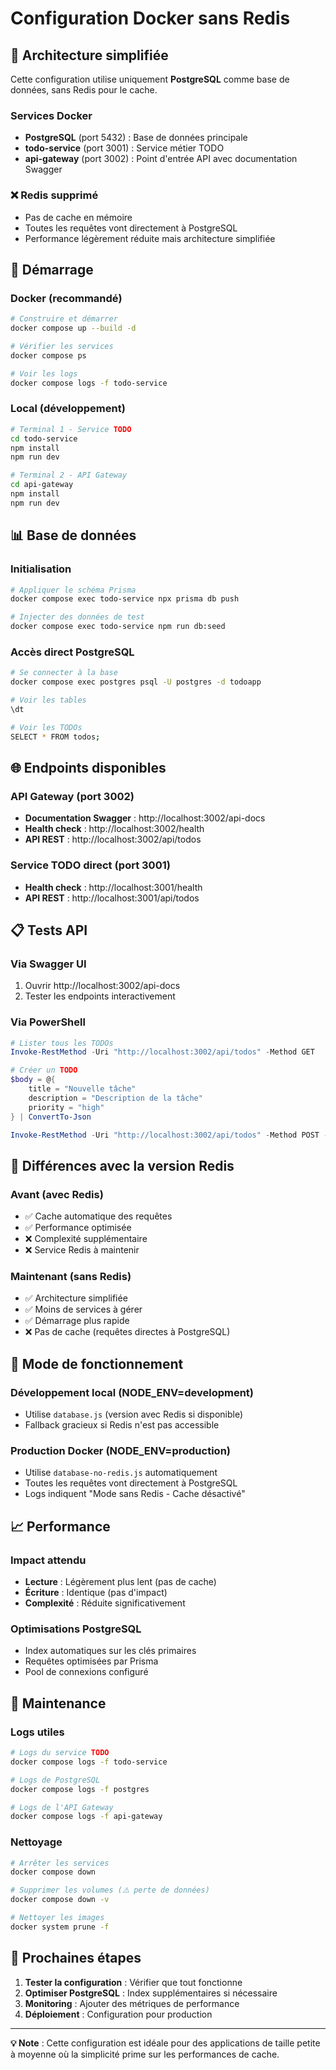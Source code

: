 # Configuration Docker sans Redis

## 🚀 Architecture simplifiée

Cette configuration utilise uniquement **PostgreSQL** comme base de données, sans Redis pour le cache.

### Services Docker
- **PostgreSQL** (port 5432) : Base de données principale
- **todo-service** (port 3001) : Service métier TODO
- **api-gateway** (port 3002) : Point d'entrée API avec documentation Swagger

### ❌ Redis supprimé
- Pas de cache en mémoire
- Toutes les requêtes vont directement à PostgreSQL
- Performance légèrement réduite mais architecture simplifiée

## 🔧 Démarrage

### Docker (recommandé)
```bash
# Construire et démarrer
docker compose up --build -d

# Vérifier les services
docker compose ps

# Voir les logs
docker compose logs -f todo-service
```

### Local (développement)
```bash
# Terminal 1 - Service TODO
cd todo-service
npm install
npm run dev

# Terminal 2 - API Gateway
cd api-gateway
npm install
npm run dev
```

## 📊 Base de données

### Initialisation
```bash
# Appliquer le schéma Prisma
docker compose exec todo-service npx prisma db push

# Injecter des données de test
docker compose exec todo-service npm run db:seed
```

### Accès direct PostgreSQL
```bash
# Se connecter à la base
docker compose exec postgres psql -U postgres -d todoapp

# Voir les tables
\dt

# Voir les TODOs
SELECT * FROM todos;
```

## 🌐 Endpoints disponibles

### API Gateway (port 3002)
- **Documentation Swagger** : http://localhost:3002/api-docs
- **Health check** : http://localhost:3002/health
- **API REST** : http://localhost:3002/api/todos

### Service TODO direct (port 3001)
- **Health check** : http://localhost:3001/health
- **API REST** : http://localhost:3001/api/todos

## 📋 Tests API

### Via Swagger UI
1. Ouvrir http://localhost:3002/api-docs
2. Tester les endpoints interactivement

### Via PowerShell
```powershell
# Lister tous les TODOs
Invoke-RestMethod -Uri "http://localhost:3002/api/todos" -Method GET

# Créer un TODO
$body = @{
    title = "Nouvelle tâche"
    description = "Description de la tâche"
    priority = "high"
} | ConvertTo-Json

Invoke-RestMethod -Uri "http://localhost:3002/api/todos" -Method POST -Body $body -ContentType "application/json"
```

## 🔄 Différences avec la version Redis

### Avant (avec Redis)
- ✅ Cache automatique des requêtes
- ✅ Performance optimisée
- ❌ Complexité supplémentaire
- ❌ Service Redis à maintenir

### Maintenant (sans Redis)
- ✅ Architecture simplifiée
- ✅ Moins de services à gérer
- ✅ Démarrage plus rapide
- ❌ Pas de cache (requêtes directes à PostgreSQL)

## 🎯 Mode de fonctionnement

### Développement local (NODE_ENV=development)
- Utilise `database.js` (version avec Redis si disponible)
- Fallback gracieux si Redis n'est pas accessible

### Production Docker (NODE_ENV=production)
- Utilise `database-no-redis.js` automatiquement
- Toutes les requêtes vont directement à PostgreSQL
- Logs indiquent "Mode sans Redis - Cache désactivé"

## 📈 Performance

### Impact attendu
- **Lecture** : Légèrement plus lent (pas de cache)
- **Écriture** : Identique (pas d'impact)
- **Complexité** : Réduite significativement

### Optimisations PostgreSQL
- Index automatiques sur les clés primaires
- Requêtes optimisées par Prisma
- Pool de connexions configuré

## 🔧 Maintenance

### Logs utiles
```bash
# Logs du service TODO
docker compose logs -f todo-service

# Logs de PostgreSQL
docker compose logs -f postgres

# Logs de l'API Gateway
docker compose logs -f api-gateway
```

### Nettoyage
```bash
# Arrêter les services
docker compose down

# Supprimer les volumes (⚠️ perte de données)
docker compose down -v

# Nettoyer les images
docker system prune -f
```

## 🚀 Prochaines étapes

1. **Tester la configuration** : Vérifier que tout fonctionne
2. **Optimiser PostgreSQL** : Index supplémentaires si nécessaire
3. **Monitoring** : Ajouter des métriques de performance
4. **Déploiement** : Configuration pour production

---

**💡 Note** : Cette configuration est idéale pour des applications de taille petite à moyenne où la simplicité prime sur les performances de cache.

